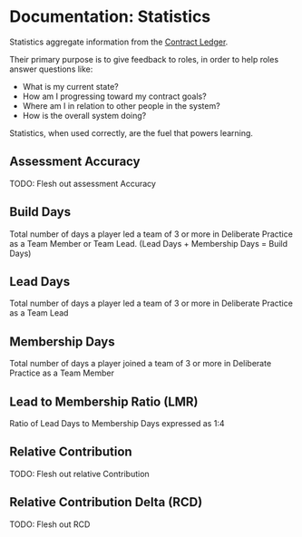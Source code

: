 # Documentation: Statistics

Statistics aggregate information from the [Contract Ledger](game-objects.md).

Their primary purpose is to give feedback to roles, in order to help roles answer questions like:

- What is my current state?
- How am I progressing toward my contract goals?
- Where am I in relation to other people in the system?
- How is the overall system doing?

Statistics, when used correctly, are the fuel that powers learning.

## Assessment Accuracy

TODO: Flesh out assessment Accuracy

## Build Days

Total number of days a player led a team of 3 or more in Deliberate Practice as a Team Member or Team Lead. (Lead Days + Membership Days = Build Days)

## Lead Days

Total number of days a player led a team of 3 or more in Deliberate Practice as a Team Lead

## Membership Days

Total number of days a player joined a team of 3 or more in Deliberate Practice as a Team Member

## Lead to Membership Ratio (LMR)

Ratio of Lead Days to Membership Days expressed as 1:4

## Relative Contribution

TODO: Flesh out relative Contribution

## Relative Contribution Delta (RCD)

TODO: Flesh out RCD




<!-- TODO: figure out how stats work -->
